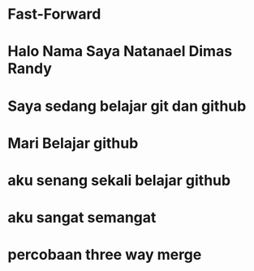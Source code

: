 # Fast-Forward
# Halo Nama Saya Natanael Dimas Randy
# Saya sedang belajar git dan github
# Mari Belajar github
# aku senang sekali belajar github
# aku sangat semangat
# percobaan three way merge